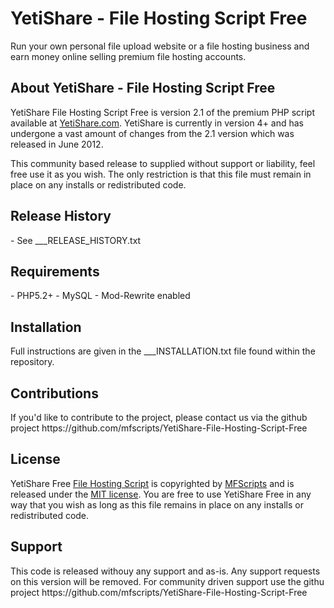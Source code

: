 <h1>YetiShare - File Hosting Script Free</h1>

Run your own personal file upload website or a file hosting business and earn money online selling premium file hosting accounts.

<h2>About YetiShare - File Hosting Script Free</h2>
YetiShare File Hosting Script Free is version 2.1 of the premium PHP script available at <a href="http://yetishare.com/">YetiShare.com</a>. YetiShare is currently in version 4+ and has undergone a vast amount of changes from the 2.1 version which was released in June 2012.

This community based release to supplied without support or liability, feel free use it as you wish. The only restriction is that this file must remain in place on any installs or redistributed code.

<h2>Release History</h2>
- See ___RELEASE_HISTORY.txt

<h2>Requirements</h2>
- PHP5.2+
- MySQL
- Mod-Rewrite enabled

<h2>Installation</h2>
Full instructions are given in the ___INSTALLATION.txt file found within the repository.

<h2>Contributions</h2>
If you'd like to contribute to the project, please contact us via the github project https://github.com/mfscripts/YetiShare-File-Hosting-Script-Free

<h2>License</h2>
YetiShare Free <a href="http://yetishare.com/">File Hosting Script</a> is copyrighted by <a href="http://mfscripts.com/">MFScripts</a> and is released under the <a href="http://opensource.org/licenses/MIT">MIT license</a>. You are free to use YetiShare Free in any way that you wish as long as this file remains in place on any installs or redistributed code.

<h2>Support</h2>
This code is released withouy any support and as-is. Any support requests on this version will be removed. For community driven support use the githu project https://github.com/mfscripts/YetiShare-File-Hosting-Script-Free
